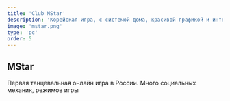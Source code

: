 ```yaml
---
title: 'Club MStar'
description: 'Корейская игра, с системой дома, красивой графикой и интересными режимами. Раньше была в&nbsp;России.'
image: 'mstar.png'
type: 'pc'
order: 5
---
```


## MStar
Первая танцевальная онлайн игра в&nbsp;России. Много социальных механик, режимов игры
